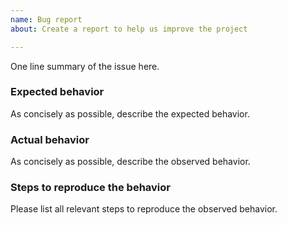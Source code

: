 ```yaml
---
name: Bug report
about: Create a report to help us improve the project

---
```


One line summary of the issue here.

### Expected behavior

As concisely as possible, describe the expected behavior.

### Actual behavior

As concisely as possible, describe the observed behavior.

### Steps to reproduce the behavior

Please list all relevant steps to reproduce the observed behavior.
